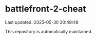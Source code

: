 # battlefront-2-cheat

Last updated: 2025-05-30 20:48:48

This repository is automatically maintained.
